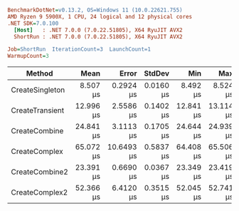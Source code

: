 ``` ini

BenchmarkDotNet=v0.13.2, OS=Windows 11 (10.0.22621.755)
AMD Ryzen 9 5900X, 1 CPU, 24 logical and 12 physical cores
.NET SDK=7.0.100
  [Host]   : .NET 7.0.0 (7.0.22.51805), X64 RyuJIT AVX2
  ShortRun : .NET 7.0.0 (7.0.22.51805), X64 RyuJIT AVX2

Job=ShortRun  IterationCount=3  LaunchCount=1  
WarmupCount=3  

```
|          Method |      Mean |      Error |    StdDev |       Min |       Max |       P90 |    Gen0 | Allocated |
|---------------- |----------:|-----------:|----------:|----------:|----------:|----------:|--------:|----------:|
| CreateSingleton |  8.507 μs |  0.2924 μs | 0.0160 μs |  8.492 μs |  8.524 μs |  8.520 μs |       - |         - |
| CreateTransient | 12.996 μs |  2.5586 μs | 0.1402 μs | 12.841 μs | 13.114 μs | 13.098 μs |  4.3030 |   72000 B |
|   CreateCombine | 24.841 μs |  3.1113 μs | 0.1705 μs | 24.644 μs | 24.939 μs | 24.939 μs |  8.6060 |  144000 B |
|   CreateComplex | 65.072 μs | 10.6493 μs | 0.5837 μs | 64.408 μs | 65.506 μs | 65.465 μs | 21.4844 |  360000 B |
|  CreateCombine2 | 23.391 μs |  0.6690 μs | 0.0367 μs | 23.349 μs | 23.419 μs | 23.416 μs |  8.6060 |  144000 B |
|  CreateComplex2 | 52.366 μs |  6.4120 μs | 0.3515 μs | 52.045 μs | 52.741 μs | 52.656 μs | 21.4844 |  360000 B |
